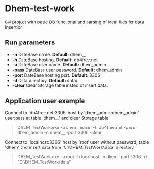 # Dhem-test-work
C# project with basic DB functional and parsing of local files for data insertion.

## Run parameters
* <b>-n</b> DateBase name. <b>Default:</b> dhem__
* <b>-h</b> DateBase hosting. <b>Default:</b> db4free.net
* <b>-u</b> DateBase user name. <b>Default:</b> dhem_admin
* <b>-pass</b> DateBase user password. <b>Default:</b> dhem_admin
* <b>-port</b> DateBase hosting port. <b>Default:</b> 3306
* <b>-d</b> Data directory. <b>Default:</b> data/
* <b>-clear</b> Clear Storage table insted of insert data.

## Application user example
Connect to 'db4free.net:3306' host by 'dhem_admin:dhem_admin' user:pass at table 'dhem__' and clear Storage table
> DHEM_TestWork.exe -u dhem_admin -h db4free.net -pass dhem_admin -n dhem__ -port 3306 -clear

Connect to 'localhost:3306' host by 'root' user without password, table 'dhem' and insert data from 'C:\DHEM_TestWork\data' directory
> DHEM_TestWork.exe -u root -h localhost -n dhem -port 3306 -d "C:\DHEM_TestWork\data"
